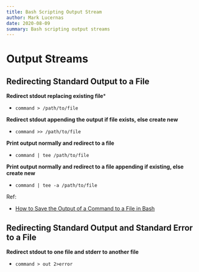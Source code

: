 ```yaml
---
title: Bash Scripting Output Stream
author: Mark Lucernas
date: 2020-08-09
summary: Bash scripting output streams
---
```



# Output Streams

## Redirecting Standard Output to a File

**Redirect stdout replacing existing file***

  - `command > /path/to/file`


**Redirect stdout appending the output if file exists, else create new**

  - `command >> /path/to/file`


**Print output normally and redirect to a file**

  - `command | tee /path/to/file`


**Print output normally and redirect to a file appending if existing, else
create new**

  - `command | tee -a /path/to/file`


Ref:

  - [How to Save the Output of a Command to a File in Bash](https://www.howtogeek.com/299219/how-to-save-the-output-of-a-command-to-a-file-in-bash-aka-the-linux-and-macos-terminal/)


## Redirecting Standard Output and Standard Error to a File

**Redirect stdout to one file and stderr to another file**

  - `command > out 2>error`


> **NOTE:** `out` and `error` are the path to files

**Redirect stdout to a file `>out`, and then redirect stderr to stdout `2>&1`**

  - `command >out 2>&1`


**Redirect both to a file:**

  - `command &> out`


**Redirect stdout and stderr to a bash function**

Method 1:

```bash
LogMsg()
{
  read IN # This reads a string from stdin and stores it in a variable called IN
  DateTime=`date "+%Y/%m/%d %H:%M:%S"`
  echo '*****'$DateTime' ('$QMAKESPEC'): '$IN >> "$LogFile"
  echo $DateTime' ('$QMAKESPEC'): '$IN
}

# Use with pipe
make 2>&1 | LogMsg
```

Method 2:

```bash
LogMsg()
{
  if [ -n "$1" ]
  then
      IN="$1"
  else
      read IN # This reads a string from stdin and stores it in a variable called IN
  fi

  DateTime=`date "+%Y/%m/%d %H:%M:%S"`
  echo '*****'$DateTime' ('$QMAKESPEC'): '$IN >> "$LogFile"
  echo $DateTime' ('$QMAKESPEC'): '$IN
}

# Use with pipe
make 2>&1 | LogMsg

# Use without pipe
LogMsg "Message"
```

> **NOTE:** This makes `LogMsg` take in an argument if not used with pipe

Ref:

  - [How to redirect stderr to a file](https://askubuntu.com/questions/625224/how-to-redirect-stderr-to-a-file)
  - [Redirect stdout and stderr to Function](https://stackoverflow.com/questions/11904907/redirect-stdout-and-stderr-to-function)


<br>

# Resources

  - [How to Save the Output of a Command to a File in Bash](https://www.howtogeek.com/299219/how-to-save-the-output-of-a-command-to-a-file-in-bash-aka-the-linux-and-macos-terminal/)
  - [How to redirect stderr to a file](https://askubuntu.com/questions/625224/how-to-redirect-stderr-to-a-file)
  - [Redirect stdout and stderr to Function](https://stackoverflow.com/questions/11904907/redirect-stdout-and-stderr-to-function)

